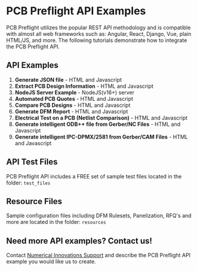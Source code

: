 # PCB Preflight API Examples
PCB Preflight utilizes the popular REST API methodology and is compatible with almost all web frameworks such as: Angular, React, Django, Vue, plain HTML/JS, and more. The following tutorials demonstrate how to integrate the PCB Preflight API. 

## API Examples
1) <b>Generate JSON file</b> - HTML and Javascript
1) <b>Extract PCB Design Information</b> - HTML and Javascript
1) <b>NodeJS Server Example</b> - NodeJS(v16+) server
1) <b>Automated PCB Quotes</b> - HTML and Javascript
1) <b>Compare PCB Designs</b> - HTML and Javascript
1) <b>Generate DFM Report</b> - HTML and Javascript
1) <b>Electrical Test on a PCB (Netlist Comparison)</b> - HTML and Javascript
1) <b>Generate intelligent ODB++ file from Gerber/NC Files</b> - HTML and Javascript
1) <b>Generate intelligent IPC-DPMX/2581 from Gerber/CAM Files</b> - HTML and Javascript


<!-- 
1) <b>Generate Workspace file (*.wrk) and display offline in the Free Preflight Viewer</b> - HTML and Javascript
1) PreCAM Editing (Prepare 1UP) - `Coming Soon!`
1) DFM Error Browsing - `Coming Soon!`
1) <b>Homebase Pad Conversion</b> - HTML and Javascript
1) <b>PCB Panelization</b> - HTML and Javascript
1) PCB Panelization and Merge (using multiple PCB's) - `Coming Soon!`
1) <b>Online PCB Viewer Example</b> - HTML and Javascript
1) PCB Panelization using a predefined Template - `Coming Soon!`
1) PCB Assembly Quoting - `Coming Soon!`
1) Interactive Customer Sales and Support - `Coming Soon!`
1) PCB Preflight's AI Integration (utilizing ChatGPT) - `Coming Soon!`
1) Advanced CAM Editing (Etch compensation, Copper pour, Teardrops) - `Coming Soon!`
1) White Label Customizations (Use your own logo and brand) - `Coming Soon!`
1) Complete Online PCB Procurement - `Coming Soon!`
1) Using Python with PCB Preflight API - `Coming Soon!`  -->


## API Test Files
PCB Preflight API includes a FREE set of sample test files located in the folder: `test_files`

## Resource Files
Sample configuration files including DFM Rulesets, Panelization, RFQ's and more are located in the folder: `resources`

## Need more API examples? Contact us!
Contact <a href="https://support.numericalinnovations.com/support/tickets/new">Numerical Innovations Support</a> and describe the PCB Preflight API example you would like us to create.
